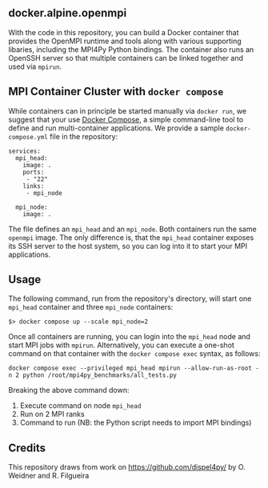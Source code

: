 ## docker.alpine.openmpi

With the code in this repository, you can build a Docker container that provides 
the OpenMPI runtime and tools along with various supporting libaries, 
including the MPI4Py Python bindings. The container also runs an OpenSSH server
so that multiple containers can be linked together and used via `mpirun`.


## MPI Container Cluster with `docker compose`

While containers can in principle be started manually via `docker run`, we suggest that your use 
[Docker Compose](https://docs.docker.com/compose/), a simple command-line tool 
to define and run multi-container applications. We provide a sample `docker-compose.yml` file in the repository:

```
services:
  mpi_head:
    image: .
    ports: 
     - "22"
    links: 
     - mpi_node

  mpi_node: 
    image: .

```

The file defines an `mpi_head` and an `mpi_node`. Both containers run the same `openmpi` image. 
The only difference is, that the `mpi_head` container exposes its SSH server to 
the host system, so you can log into it to start your MPI applications.


## Usage

The following command, run from the repository's directory, will start one `mpi_head` container and three `mpi_node` containers: 

```
$> docker compose up --scale mpi_node=2
```
Once all containers are running, you can login into the `mpi_head` node and start MPI jobs with `mpirun`. Alternatively, you can execute a one-shot command on that container with the `docker compose exec` syntax, as follows: 

    docker compose exec --privileged mpi_head mpirun --allow-run-as-root -n 2 python /root/mpi4py_benchmarks/all_tests.py

Breaking the above command down:

1. Execute command on node `mpi_head`
2. Run on 2 MPI ranks
3. Command to run (NB: the Python script needs to import MPI bindings)

## Credits

This repository draws from work on https://github.com/dispel4py/ by O. Weidner and R. Filgueira 
